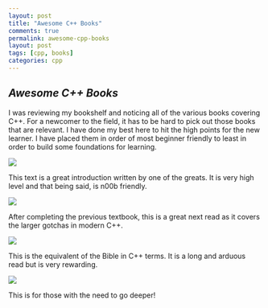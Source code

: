 ```yaml
---
layout: post
title: "Awesome C++ Books"
comments: true
permalink: awesome-cpp-books
layout: post
tags: [cpp, books]
categories: cpp
---
```

*Awesome C++ Books*
-----

I was reviewing my bookshelf and noticing all of the various books covering C++.  For a newcomer to the field, it has to be hard to pick out those books that are relevant.  I have done my best here to hit the high points for the new learner. I have placed them in order of most beginner friendly to least in order to build some foundations for learning.


<a href="https://www.amazon.com/Programming-Principles-Practice-Using-2nd/dp/0321992784/ref=as_li_ss_il?ie=UTF8&qid=1495562264&sr=8-13&keywords=c++&linkCode=li3&tag=bowlofstew09-20&linkId=c0b41560ee1103b1f64f65a3b8bdd0f7" target="_blank"><img border="0" src="//ws-na.amazon-adsystem.com/widgets/q?_encoding=UTF8&ASIN=0321992784&Format=_SL250_&ID=AsinImage&MarketPlace=US&ServiceVersion=20070822&WS=1&tag=bowlofstew09-20" ></a><img src="https://ir-na.amazon-adsystem.com/e/ir?t=bowlofstew09-20&l=li3&o=1&a=0321992784" width="1" height="1" border="0" alt="" style="border:none !important; margin:0px !important;" />

This text is a great introduction written by one of the greats.  It is very high level and 
that being said, is n00b friendly.

<a href="https://www.amazon.com/Effective-Modern-Specific-Ways-Improve/dp/1491903996/ref=as_li_ss_il?ie=UTF8&qid=1495562264&sr=8-5&keywords=c++&linkCode=li3&tag=bowlofstew09-20&linkId=e14350ec38a9958df3ee6d9e612e44ce" target="_blank"><img border="0" src="//ws-na.amazon-adsystem.com/widgets/q?_encoding=UTF8&ASIN=1491903996&Format=_SL250_&ID=AsinImage&MarketPlace=US&ServiceVersion=20070822&WS=1&tag=bowlofstew09-20" ></a><img src="https://ir-na.amazon-adsystem.com/e/ir?t=bowlofstew09-20&l=li3&o=1&a=1491903996" width="1" height="1" border="0" alt="" style="border:none !important; margin:0px !important;" />

After completing the previous textbook, this is a great next read as it covers the larger gotchas in modern C++.

<a href="https://www.amazon.com/C-Programming-Language-4th/dp/0321563840/ref=as_li_ss_il?ie=UTF8&qid=1495562264&sr=8-1&keywords=c++&linkCode=li3&tag=bowlofstew0d-20&linkId=ef4dac5b2b45d0a68b822c6d399a02d1" target="_blank"><img border="0" src="//ws-na.amazon-adsystem.com/widgets/q?_encoding=UTF8&ASIN=0321563840&Format=_SL250_&ID=AsinImage&MarketPlace=US&ServiceVersion=20070822&WS=1&tag=bowlofstew0d-20" ></a><img src="https://ir-na.amazon-adsystem.com/e/ir?t=bowlofstew0d-20&l=li3&o=1&a=0321563840" width="1" height="1" border="0" alt="" style="border:none !important; margin:0px !important;" />

This is the equivalent of the Bible in C++ terms.  It is a long and arduous read but is very 
rewarding.

<a href="https://www.amazon.com/Standard-Library-Tutorial-Reference-2nd/dp/0321623215/ref=as_li_ss_il?ie=UTF8&qid=1495562712&sr=8-21&keywords=c++&linkCode=li3&tag=bowlofstew09-20&linkId=2d42741aa779563147c2978f5d842cea" target="_blank"><img border="0" src="//ws-na.amazon-adsystem.com/widgets/q?_encoding=UTF8&ASIN=0321623215&Format=_SL250_&ID=AsinImage&MarketPlace=US&ServiceVersion=20070822&WS=1&tag=bowlofstew09-20" ></a><img src="https://ir-na.amazon-adsystem.com/e/ir?t=bowlofstew09-20&l=li3&o=1&a=0321623215" width="1" height="1" border="0" alt="" style="border:none !important; margin:0px !important;" />

This is for those with the need to go deeper!